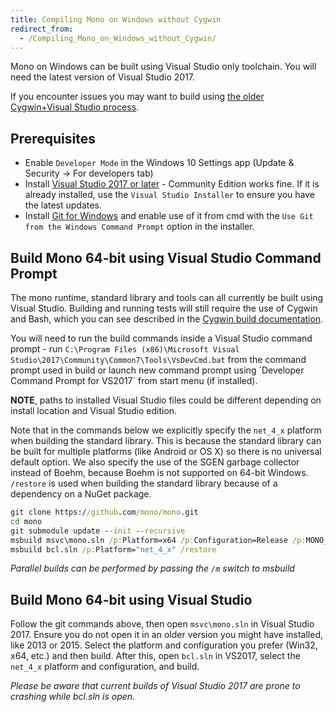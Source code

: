 ```yaml
---
title: Compiling Mono on Windows without Cygwin
redirect_from:
  - /Compiling_Mono_on_Windows_without_Cygwin/
---
```


Mono on Windows can be built using Visual Studio only toolchain. You will need the latest version of Visual Studio 2017.

If you encounter issues you may want to build using [the older Cygwin+Visual Studio process](/docs/compiling-mono/windows/).

## Prerequisites

* Enable `Developer Mode` in the Windows 10 Settings app (Update & Security -> For developers tab)
* Install [Visual Studio 2017 or later](https://www.visualstudio.com) - Community Edition works fine. If it is already installed, use the `Visual Studio Installer` to ensure you have the latest updates.
* Install [Git for Windows](https://git-scm.com/download/win) and enable use of it from cmd with the `Use Git from the Windows Command Prompt` option in the installer.

## Build Mono 64-bit using Visual Studio Command Prompt

The mono runtime, standard library and tools can all currently be built using Visual Studio. Building and running tests will still require the use of Cygwin and Bash, which you can see described in the [Cygwin build documentation](/docs/compiling-mono/windows/).

You will need to run the build commands inside a Visual Studio command prompt - run `C:\Program Files (x86)\Microsoft Visual Studio\2017\Community\Common7\Tools\VsDevCmd.bat` from the command prompt used in build or launch new command prompt using ´Developer Command Prompt for VS2017´ from start menu (if installed).

**NOTE**, paths to installed Visual Studio files could be different depending on install location and Visual Studio edition.

Note that in the commands below we explicitly specify the `net_4_x` platform when building the standard library. This is because the standard library can be built for multiple platforms (like Android or OS X) so there is no universal default option. We also specify the use of the SGEN garbage collector instead of Boehm, because Boehm is not supported on 64-bit Windows. `/restore` is used when building the standard library because of a dependency on a NuGet package.

```cmd
git clone https://github.com/mono/mono.git
cd mono
git submodule update --init --recursive
msbuild msvc\mono.sln /p:Platform=x64 /p:Configuration=Release /p:MONO_TARGET_GC=sgen
msbuild bcl.sln /p:Platform="net_4_x" /restore
```

*Parallel builds can be performed by passing the `/m` switch to msbuild*

## Build Mono 64-bit using Visual Studio

Follow the git commands above, then open `msvc\mono.sln` in Visual Studio 2017. Ensure you do not open it in an older version you might have installed, like 2013 or 2015. Select the platform and configuration you prefer (Win32, x64, etc.) and then build.
After this, open `bcl.sln` in VS2017, select the `net_4_x` platform and configuration, and build.

*Please be aware that current builds of Visual Studio 2017 are prone to crashing while bcl.sln is open.*

